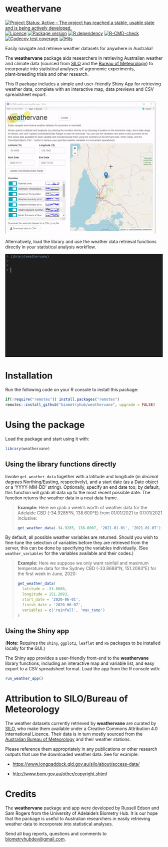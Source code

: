 
<!-- README.md is generated from README.Rmd. Please edit that file -->

# weathervane

<!-- badges: start -->

[![Project Status: Active – The project has reached a stable, usable
state and is being actively
developed.](https://www.repostatus.org/badges/latest/active.svg)](https://www.repostatus.org/#active)
[![Licence](https://img.shields.io/github/license/mashape/apistatus.svg)](https://choosealicense.com/licenses/mit/)
[![Package
version](https://img.shields.io/badge/Package%20version-0.1.0-80b6ff.svg)](/DESCRIPTION)
[![R
dependency](https://img.shields.io/badge/R%3E%3D-3.5.0-80b6ff.svg)](https://cran.r-project.org/)
[![R-CMD-check](https://github.com/biometryhub/weathervane/workflows/R-CMD-check/badge.svg)](https://github.com/biometryhub/weathervane/actions)
[![Codecov test
coverage](https://codecov.io/gh/biometryhub/weathervane/branch/main/graph/badge.svg)](https://app.codecov.io/gh/biometryhub/weathervane?branch=main)
[![Hits](https://hits.seeyoufarm.com/api/count/incr/badge.svg?url=https%3A%2F%2Fbiometryhub.github.io%2Fweathervane%2F&count_bg=%2379C83D&title_bg=%23555555&icon=&icon_color=%23E7E7E7&title=hits&edge_flat=false)](https://hits.seeyoufarm.com)
<!-- badges: end -->

Easily navigate and retrieve weather datasets for anywhere in Australia!

The **weathervane** package aids researchers in retrieving Australian
weather and climate data (sourced from
[SILO](https://www.longpaddock.qld.gov.au/silo/) and the [Bureau of
Meteorology](http://www.bom.gov.au/)) to incorporate into statistical
analyses of agronomic experiments,  
plant-breeding trials and other research.

This R package includes a simple and user-friendly Shiny App for
retrieving weather data, complete with an interactive map, data previews
and CSV spreadsheet export.

![weathervane App](man/figures/app_usage.gif)

Alternatively, load the library and use the weather data retrieval
functions directly in your statistical analysis workflow.

![weathervane package](man/figures/package_usage.gif)

# Installation

Run the following code on your R console to install this package:

``` r
if(!require("remotes")) install.packages("remotes") 
remotes::install_github("biometryhub/weathervane", upgrade = FALSE)
```

# Using the package

Load the package and start using it with:

``` r
library(weathervane)
```

## Using the library functions directly

Invoke `get_weather_data` together with a latitude and longitude (in
*decimal degrees* Northing/Easting, respectively), and a start date (as
a Date object or a ‘YYYY-MM-DD’ string). Optionally, specify an end date
too; by default, this function will grab all data up to the most recent
possible date. The function returns the weather data in a neat data
frame.

> **Example:** Here we grab a week’s worth of weather data for the
> Adelaide CBD (-34.9285°N, 138.600°E) from 01/01/2021 to 07/01/2021
> inclusive:
>
> ``` r
> get_weather_data(-34.9285, 138.6007, '2021-01-01', '2021-01-07')
> ```

By default, all possible weather variables are returned. Should you wish
to fine-tune the selection of variables before they are retrieved from
the server, this can be done by specifying the variables individually.
(See `weather_variables` for the variables available and their codes.)

> **Example:** Here we suppose we only want rainfall and maximum
> temperature data for the Sydney CBD (-33.8688°N, 151.2093°E) for the
> first week in June, 2020:
>
> ``` r
> get_weather_data(
>   latitude = -33.8688, 
>   longitude = 151.2093, 
>   start_date = '2020-06-01', 
>   finish_date = '2020-06-07',
>   variables = c('rainfall', 'max_temp')
> )
> ```

## Using the Shiny app

(**Note:** Requires the `shiny`, `ggplot2`, `leaflet` and `R6` packages
to be installed locally for the GUI.)

The Shiny app provides a user-friendly front-end to the **weathervane**
library functions, including an interactive map and variable list, and
easy export to a CSV spreadsheet format. Load the app from the R console
with:

``` r
run_weather_app()
```

# Attribution to SILO/Bureau of Meteorology

The weather datasets currently retrieved by **weathervane** are curated
by [SILO](https://www.longpaddock.qld.gov.au/silo/), who make them
available under a Creative Commons Attribution 4.0 International
Licence. Their data is in turn mostly sourced from the [Australian
Bureau of Meteorology](http://www.bom.gov.au/) and their weather
stations.

Please reference them appropriately in any publications or other
research outputs that use the downloaded weather data. See for example:
- <https://www.longpaddock.qld.gov.au/silo/about/access-data/>

-   <http://www.bom.gov.au/other/copyright.shtml>

# Credits

The **weathervane** package and app were developed by Russell Edson and
Sam Rogers from the University of Adelaide’s Biometry Hub. It is our
hope that the package is useful to Australian researchers in easily
retrieving weather data to incorporate into statistical analyses.

Send all bug reports, questions and comments to
<biometryhubdev@gmail.com>.
